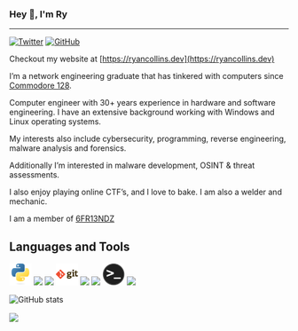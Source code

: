 ### Hey 👋, I'm Ry
----

<a href="https://twitter.com/ryancollins_dev" target="_blank"><img src="https://img.shields.io/badge/-Twitter-1ca0f1?style=flat-square&labelColor=1ca0f1&logo=twitter&logoColor=white" alt="Twitter"></a>
<a href="https://github.com/ryancollins-dev" target="_blank"><img src="https://img.shields.io/badge/-GitHub-181717?style=flat-square&logo=github" alt="GitHub"></a>

Checkout my website at [https://ryancollins.dev](https://ryancollins.dev)

I’m a network engineering graduate that has tinkered with computers since [Commodore 128](https://en.wikipedia.org/wiki/Commodore_128).

Computer engineer with 30+ years experience in hardware and software engineering. I have an extensive background working with Windows and Linux operating systems.

My interests also include cybersecurity, programming, reverse engineering, malware analysis and forensics.

Additionally I’m interested in malware development, OSINT & threat assessments.

I also enjoy playing online CTF’s, and I love to bake. I am also a welder and mechanic. 

I am a member of [6FR13NDZ](https://www.hackthebox.eu/teams/profile/1366)

## Languages and Tools

<code><img height="40" src="https://github.com/devicons/devicon/blob/master/icons/python/python-original.svg"></code>
<code><img height="40" src="https://emojis.slackmojis.com/emojis/images/1598512721/10314/c-plus-plus-logo.png?1598512721"></code>
<code><img height="40" src="https://emojis.slackmojis.com/emojis/images/1454546974/291/golang.png?1454546974"></code>
<code><img height="40" src="https://raw.githubusercontent.com/github/explore/80688e429a7d4ef2fca1e82350fe8e3517d3494d/topics/git/git.png"></code>
<code><img height="40" src="https://emojis.slackmojis.com/emojis/images/1533733488/4439/mysql.png?1533733488"></code>
<code><img height="40" src="https://emojis.slackmojis.com/emojis/images/1593980850/9611/linux.png?1593980850"></code>
<code><img height="40" src="https://raw.githubusercontent.com/github/explore/80688e429a7d4ef2fca1e82350fe8e3517d3494d/topics/terminal/terminal.png"></code>
<code><img height="40" src="https://emojis.slackmojis.com/emojis/images/1519294713/3574/android.png?1519294713"></code>

![GitHub stats](https://github-readme-stats.vercel.app/api?username=ryancollins-dev&theme=chartreuse-dark&show_icons=true)

<a href="https://ryancollins.dev">
  <img align="center" src="https://github-readme-stats.vercel.app/api/top-langs/?username=ryancollins-dev&&hide=cmake&langs_count=4&line_height=35&theme=chartreuse-dark" />
</a>
